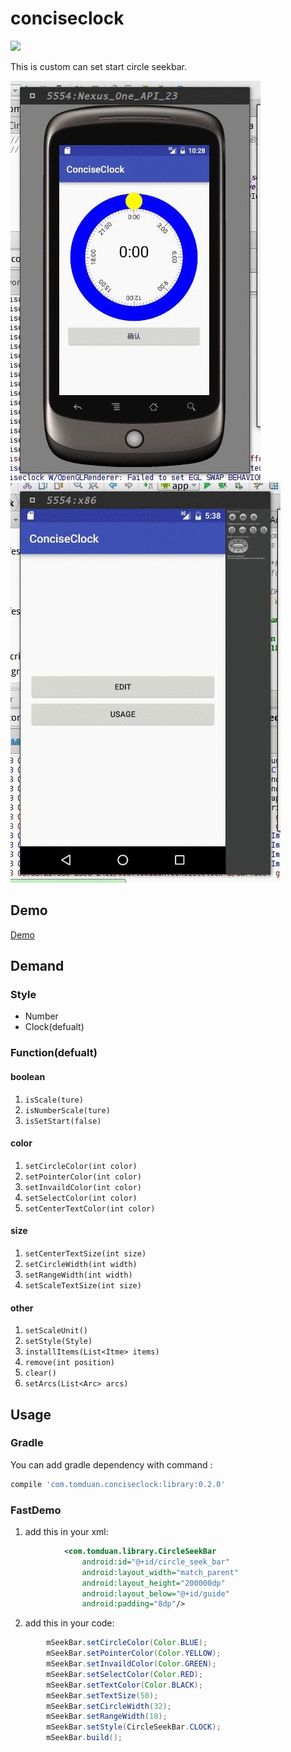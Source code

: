 # conciseclock
![](https://img.shields.io/badge/gradle-v0.20-green.svg?style=flat-square)


This is custom can set start circle seekbar.

![](https://github.com/DuanTzXavier/conciseclock/blob/master/gif/1.gif)
![](https://github.com/DuanTzXavier/conciseclock/blob/master/gif/2.gif)

## Demo

[Demo](https://github.com/DuanTzXavier/conciseclock/blob/master/app/src/main/java/com/tomduan/conciseclock/UsageActivity.java)

## Demand

### Style
* Number
* Clock(defualt)

### Function(defualt)

#### boolean
1. `isScale(ture)`
2. `isNumberScale(ture)`
3. `isSetStart(false)`

#### color
1. `setCircleColor(int color)`
2. `setPointerColor(int color)`
3. `setInvaildColor(int color)`
4. `setSelectColor(int color)`
5. `setCenterTextColor(int color)`

#### size
1. `setCenterTextSize(int size)`
2. `setCircleWidth(int width)`
3. `setRangeWidth(int width)`
4. `setScaleTextSize(int size)`

#### other
1. `setScaleUnit()`
2. `setStyle(Style)`
3. `installItems(List<Itme> items)`
4. `remove(int position)`
5. `clear()`
6. `setArcs(List<Arc> arcs)`

## Usage

### Gradle

You can add gradle dependency with command :

```gradle
compile 'com.tomduan.conciseclock:library:0.2.0'
```

### FastDemo

1. add this in your xml:
```xml
            <com.tomduan.library.CircleSeekBar
                android:id="@+id/circle_seek_bar"
                android:layout_width="match_parent"
                android:layout_height="200000dp"
                android:layout_below="@+id/guide"
                android:padding="8dp"/>
```
2. add this in your code:
```java
        mSeekBar.setCircleColor(Color.BLUE);
        mSeekBar.setPointerColor(Color.YELLOW);
        mSeekBar.setInvaildColor(Color.GREEN);
        mSeekBar.setSelectColor(Color.RED);
        mSeekBar.setTextColor(Color.BLACK);
        mSeekBar.setTextSize(50);
        mSeekBar.setCircleWidth(32);
        mSeekBar.setRangeWidth(18);
        mSeekBar.setStyle(CircleSeekBar.CLOCK);
        mSeekBar.build();
```

